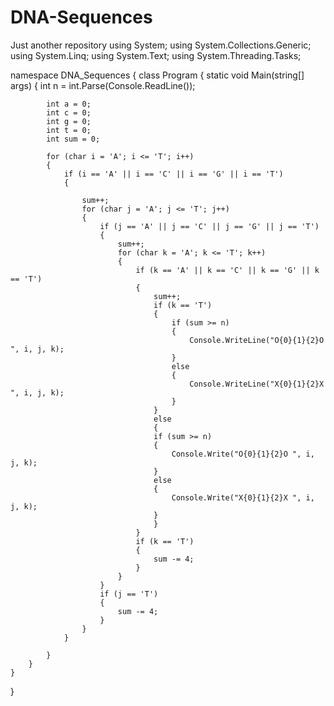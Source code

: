 # DNA-Sequences
Just another repository
using System;
using System.Collections.Generic;
using System.Linq;
using System.Text;
using System.Threading.Tasks;

namespace DNA_Sequences
{
    class Program
    {
        static void Main(string[] args)
        {
            int n = int.Parse(Console.ReadLine());

            int a = 0;
            int c = 0;
            int g = 0;
            int t = 0;
            int sum = 0;

            for (char i = 'A'; i <= 'T'; i++)
            {
                if (i == 'A' || i == 'C' || i == 'G' || i == 'T')
                {

                    sum++;
                    for (char j = 'A'; j <= 'T'; j++)
                    {
                        if (j == 'A' || j == 'C' || j == 'G' || j == 'T')
                        {
                            sum++;
                            for (char k = 'A'; k <= 'T'; k++)
                            {
                                if (k == 'A' || k == 'C' || k == 'G' || k == 'T')
                                {
                                    sum++;
                                    if (k == 'T')
                                    {
                                        if (sum >= n)
                                        {
                                            Console.WriteLine("O{0}{1}{2}O ", i, j, k);
                                        }
                                        else
                                        {
                                            Console.WriteLine("X{0}{1}{2}X ", i, j, k);
                                        }
                                    }
                                    else
                                    {
                                    if (sum >= n)
                                    {
                                        Console.Write("O{0}{1}{2}O ", i, j, k);
                                    }
                                    else
                                    {
                                        Console.Write("X{0}{1}{2}X ", i, j, k);
                                    }
                                    }
                                }
                                if (k == 'T')
                                {
                                    sum -= 4;
                                }
                            }
                        }
                        if (j == 'T')
                        {
                            sum -= 4;
                        }
                    }
                }
                
            }
        }
    }
}
